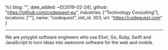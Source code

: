 %{
  blog: "",
  date_added: ~D[2019-02-24],
  github: "https://github.com/codequest-eu",
  industries: ["Technology Consulting"],
  locations: [""],
  name: "codequest",
  old_id: 303,
  url: "https://codequest.com"
}

---

We are polyglot software engineers who use Elixir, Go, Ruby, Swift and JavaScript to turn ideas into awesome software for the web and mobile.
